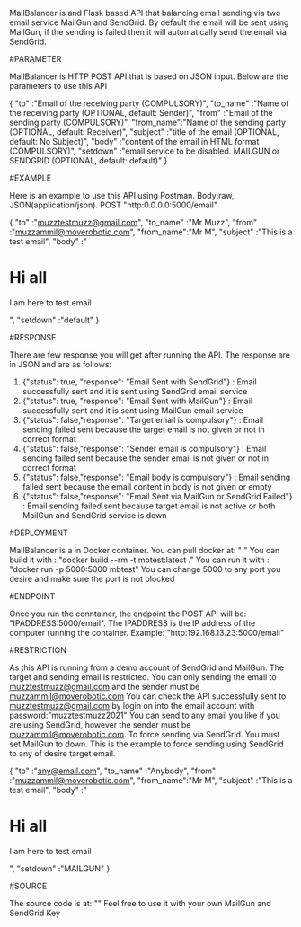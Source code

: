 MailBalancer is and Flask based API that balancing email sending via two email service MailGun and SendGrid. By default the email will be sent using MailGun, if the sending is failed then it will automatically send the email via SendGrid. 

#PARAMETER

MailBalancer is HTTP POST API that is based on JSON input. Below are the parameters to use this API

{
	"to"       :"Email of the receiving party (COMPULSORY)",
	"to_name"  :"Name of the receiving party (OPTIONAL, default: Sender)",
	"from"     :"Email of the sending party (COMPULSORY)",
	"from_name":"Name of the sending party (OPTIONAL, default: Receiver)",
	"subject"  :"title of the email (OPTIONAL, default: No Subject)",
	"body"     :"content of the email in HTML format (COMPULSORY)",
	"setdown"  :"email service to be disabled. MAILGUN or SENDGRID (OPTIONAL, default: default)"
}


#EXAMPLE

Here is an example to use this API using Postman. Body:raw, JSON(application/json). POST "http:0.0.0.0:5000/email"

{
	"to"       :"muzztestmuzz@gmail.com",
	"to_name"  :"Mr Muzz",
	"from"     :"muzzammil@moverobotic.com",
	"from_name":"Mr M",
	"subject"  :"This is a test email",
	"body"     :"<h1>Hi all</h1><p>I am here to test email</p>",
	"setdown"  :"default"
}

#RESPONSE

There are few response you will get after running the API. The response are in JSON and are as follows:

1) {"status": true, "response": "Email Sent with SendGrid"}                   : Email successfully sent and it is sent using SendGrid email service
2) {"status": true, "response": "Email Sent with MailGun"}                    : Email successfully sent and it is sent using MailGun email service
3) {"status": false,"response": "Target email is compulsory"}                 : Email sending failed sent because the target email is not given or not in correct format
3) {"status": false,"response": "Sender email is compulsory"}                 : Email sending failed sent because the sender email is not given or not in correct format
4) {"status": false,"response": "Email body is compulsory"}                   : Email sending failed sent because the email content in body is not given or empty
4) {"status": false,"response": "Email Sent via MailGun or SendGrid Failed"}  : Email sending failed sent because target email is not active or both MailGun and SendGrid service is down

#DEPLOYMENT

MailBalancer is a in Docker container. You can pull docker at: " "
You can build it with : "docker build --rm -t mbtest:latest ."
You can run it with : "docker run -p 5000:5000 mbtest"
You can change 5000 to any port you desire and make sure the port is not blocked

#ENDPOINT

Once you run the conntainer, the endpoint the POST API will be: "IPADDRESS:5000/email". 
The IPADDRESS is the IP address of the computer running the container.
Example: "http:192.168.13.23:5000/email"

#RESTRICTION

As this API is running from a demo account of SendGrid and MailGun. The target and sending email is restricted.
You can only sending the email to muzztestmuzz@gmail.com and the sender must be muzzammil@moverobotic.com
You can check the API successfully sent to muzztestmuzz@gmail.com by login on into the email account with password:"muzztestmuzz2021"
You can send to any email you like if you are using SendGrid, however the sender must be muzzammil@moverobotic.com. To force sending
via SendGrid. You must set MailGun to down. This is the example to force sending using SendGrid to any of desire target email.

{
	"to"       :"any@email.com",
	"to_name"  :"Anybody",
	"from"     :"muzzammil@moverobotic.com",
	"from_name":"Mr M",
	"subject"  :"This is a test email",
	"body"     :"<h1>Hi all</h1><p>I am here to test email</p>",
	"setdown"  :"MAILGUN"
}

#SOURCE

The source code is at: ""
Feel free to use it with your own MailGun and SendGrid Key